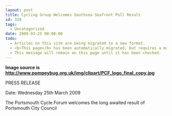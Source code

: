 ```yaml
---
layout: post
title: Cycling Group Welcomes Southsea Seafront Poll Result
id: 338
tags:
  - Uncategorized
date: 2009-03-25 00:00:00
todo:
  - Articles on this site are being migrated to a new format.
  - <b>This page</b> has been automatically migrated, but requires a manual check-&amp;-tune to ensure the format and links all work as expected.
  - This message will remain on this page until it has been checked.
---
```


**Image source is http://www.pompeybug.org.uk/img/clipart/PCF_logo_final_copy.jpg**

PRESS RELEASE

Date: Wednesday 25th March 2009

<p>The Portsmouth Cycle Forum welcomes the long awaited result of Portsmouth City Council